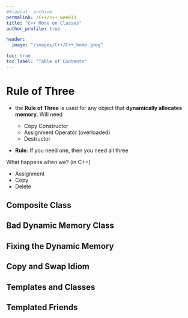 ```yaml
---
##layout: archive
permalink: /C++/c++_week13
title: "C++ More on Classes"
author_profile: true

header:
  image: "/images/C++/C++_home.jpeg"

toc: true
toc_label: "Table of Contents" 
---
```



# Rule of Three

* the **Rule of Three** is used for any object that **dynamically allocates memory**. Will need

  * Copy Constructor
  * Assignment Operator (overloaded)
  * Destructor


* **Rule:** If you need one, then you need all three

What happens when we? (in C++)

* Assignment
* Copy
* Delete




## Composite Class


## Bad Dynamic Memory Class

## Fixing the Dynamic Memory

## Copy and Swap Idiom

## Templates and Classes

## Templated Friends

